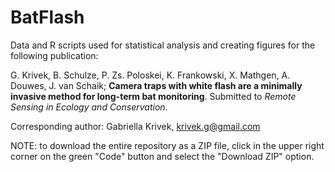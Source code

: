 # BatFlash

Data and R scripts used for statistical analysis and creating figures for the following publication: 

G. Krivek, B. Schulze, P. Zs. Poloskei, K. Frankowski, X. Mathgen, A. Douwes, J. van Schaik; **Camera traps with white flash are a minimally invasive method for long-term bat monitoring**. Submitted to _Remote Sensing in Ecology and Conservation_.

Corresponding author: Gabriella Krivek, krivek.g@gmail.com


NOTE: to download the entire repository as a ZIP file, click in the upper right corner on the green "Code" button and select the "Download ZIP" option.

